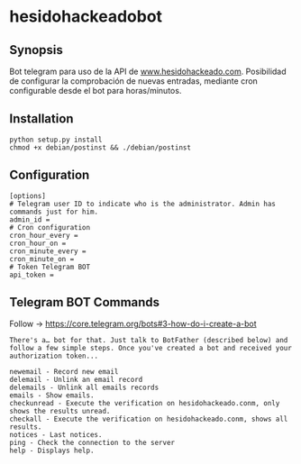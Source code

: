 # hesidohackeadobot

## Synopsis

Bot telegram para uso de la API de www.hesidohackeado.com. Posibilidad de configurar la comprobación de nuevas entradas, mediante cron configurable desde el bot para horas/minutos.

## Installation

```
python setup.py install
chmod +x debian/postinst && ./debian/postinst
```

## Configuration

```
[options]
# Telegram user ID to indicate who is the administrator. Admin has commands just for him.
admin_id = 
# Cron configuration
cron_hour_every = 
cron_hour_on =
cron_minute_every =
cron_minute_on =
# Token Telegram BOT 
api_token =
```

## Telegram BOT Commands

Follow -> https://core.telegram.org/bots#3-how-do-i-create-a-bot

```
There's a… bot for that. Just talk to BotFather (described below) and follow a few simple steps. Once you've created a bot and received your authorization token...
```

```
newemail - Record new email
delemail - Unlink an email record
delemails - Unlink all emails records
emails - Show emails.
checkunread - Execute the verification on hesidohackeado.conm, only shows the results unread.
checkall - Execute the verification on hesidohackeado.conm, shows all results.
notices - Last notices.
ping - Check the connection to the server
help - Displays help.
```
